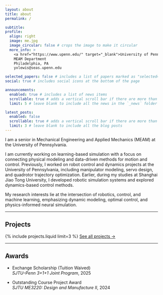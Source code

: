 ```yaml
---
layout: about
title: about
permalink: /

subtitle: 
profile:
  align: right
  image: me.jpg
  image_circular: false # crops the image to make it circular
  more_info: >
    <a href="https://www.upenn.edu/" target="_blank">University of Pennsylvania</a> 
    MEAM Department
    Philadelphia, PA
    yxlewis@seas.upenn.edu

selected_papers: false # includes a list of papers marked as "selected={true}"
social: true # includes social icons at the bottom of the page

announcements:
  enabled: true # includes a list of news items
  scrollable: true # adds a vertical scroll bar if there are more than 3 news items
  limit: 5 # leave blank to include all the news in the `_news` folder

latest_posts:
  enabled: false
  scrollable: true # adds a vertical scroll bar if there are more than 3 new posts items
  limit: 3 # leave blank to include all the blog posts
---
```


I am a senior in Mechanical Engineering and Applied Mechanics (MEAM) at the University of Pennsylvania.  

I am currently working on learning-based simulation with a focus on connecting physical modeling and data-driven methods for motion and control. Previously, I worked on robot control and dynamics projects at the University of Pennsylvania, including manipulator modeling, servo design, and quadrotor trajectory optimization.
Earlier, during my studies at Shanghai Jiao Tong University, I developed robotic simulation systems and explored dynamics-based control methods.

My research interests lie at the intersection of robotics, control, and machine learning, emphasizing dynamic modeling, optimal control, and physics-informed neural simulation.

---

## Projects
{% include projects.liquid limit=3 %}
[See all projects →](/projects)

---

## Awards

- Exchange Scholarship (Tuition Waived)  
  *SJTU–Penn 3+1+1 Joint Program*, 2025  
  
- Outstanding Course Project Award  
  *SJTU ME3220: Design and Manufacture II*, 2024
  
